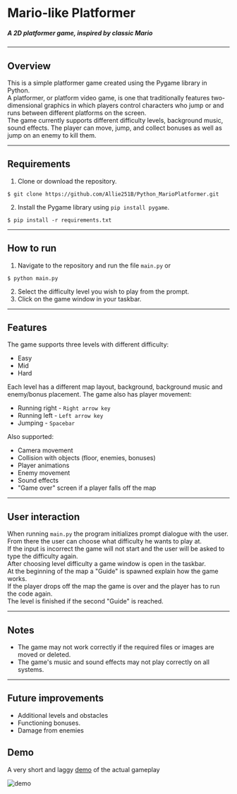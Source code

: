 # Mario-like Platformer
##### A 2D platformer game, inspired by classic Mario

---


## Overview

This is a simple platformer game created using the Pygame library in Python.
\
A platformer, or platform video game, 
is one that traditionally features two-dimensional graphics 
in which players control characters who jump or and runs between 
different platforms on the screen. 
\
Тhe game currently supports different difficulty levels, background music, 
sound effects. The player can move, jump, 
and collect bonuses as well as jump on an enemy to kill them.

---

## Requirements

1. Clone or download the repository.
```
$ git clone https://github.com/Allie251B/Python_MarioPlatformer.git
```
2. Install the Pygame library using `pip install pygame`.
```
$ pip install -r requirements.txt
```

---
## How to run
1. Navigate to the repository and run the file `main.py` or
```
$ python main.py
```
2. Select the difficulty level you wish to play from the prompt.
3. Click on the game window in your taskbar.
---
## Features
The game supports three levels with different difficulty:
* Easy
* Mid
* Hard 

Each level has a different map layout, background, background music and enemy/bonus placement.
The game also has player movement:
* Running right - `Right arrow key`
* Running left - `Left arrow key`
* Jumping - `Spacebar`

Also supported:
* Camera movement
* Collision with objects (floor, enemies, bonuses) 
* Player animations 
* Enemy movement
* Sound effects
* "Game over" screen if a player falls off the map

---
## User interaction

When running `main.py` the program initializes prompt dialogue with the user.
\
From there the user can choose what difficulty he wants to play at.
\
If the input is incorrect the game will not start and the user will be asked to type the difficulty again.
\
After choosing level difficulty a game window is open in the taskbar.
\
At the beginning of the map a "Guide" is spawned explain how the game works.
\
If the player drops off the map the game is over and the player has to run the code again.
\
The level is finished if the second "Guide" is reached. 

---
## Notes
* The game may not work correctly if the required files or images are moved or deleted.
* The game's music and sound effects may not play correctly on all systems.
---
## Future improvements
* Additional levels and obstacles
* Functioning bonuses.
* Damage from enemies


## Demo
A very short and laggy [demo](https://youtu.be/Ii3KuxVWZto) of the actual gameplay

![demo](https://user-images.githubusercontent.com/72564618/218331951-bc13fdde-e9e3-4991-a314-6b1a4ae767a9.gif)
